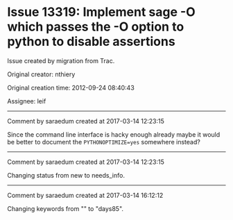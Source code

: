 # Issue 13319: Implement sage -O which passes the -O option to python to disable assertions

Issue created by migration from Trac.

Original creator: nthiery

Original creation time: 2012-09-24 08:40:43

Assignee: leif




---

Comment by saraedum created at 2017-03-14 12:23:15

Since the command line interface is hacky enough already maybe it would be better to document the `PYTHONOPTIMIZE=yes` somewhere instead?


---

Comment by saraedum created at 2017-03-14 12:23:15

Changing status from new to needs_info.


---

Comment by saraedum created at 2017-03-14 16:12:12

Changing keywords from "" to "days85".
